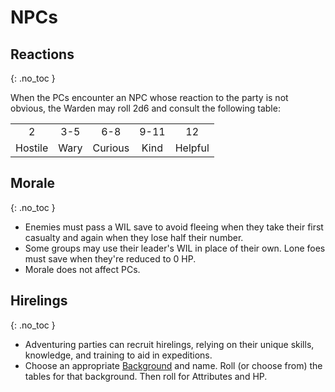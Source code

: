 # NPCs

## Reactions
{: .no_toc }

When the PCs encounter an NPC whose reaction to the party is not obvious, the Warden may roll 2d6 and consult the following table:

|         |      |         |      |         |
| :-----: | :--: | :-----: | :--: | :-----: |
|    2    | 3-5  |   6-8   | 9-11 |   12    |
| Hostile | Wary | Curious | Kind | Helpful |

## Morale
{: .no_toc }

- Enemies must pass a WIL save to avoid fleeing when they take their first casualty and again when they lose half their number. 
- Some groups may use their leader's WIL in place of their own. Lone foes must save when they're reduced to 0 HP. 
- Morale does not affect PCs.

## Hirelings
{: .no_toc }

- Adventuring parties can recruit hirelings, relying on their unique skills, knowledge, and training to aid in expeditions.  
- Choose an appropriate [Background](#backgrounds) and name. Roll (or choose from) the tables for that background. Then roll for Attributes and HP.
